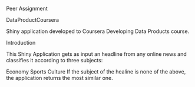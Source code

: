 Peer Assignment

DataProductCoursera

Shiny application developed to Coursera Developing Data Products course.

Introduction

This Shiny Application gets as input an headline from any online news and classifies it according to three subjects:

Economy
Sports
Culture
If the subject of the healine is none of the above, the application returns the most similar one.

